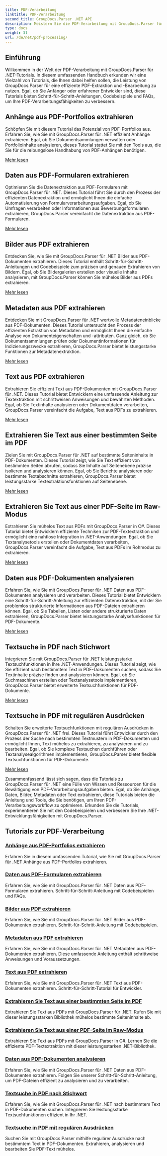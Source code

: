 ```yaml
---
title: PDF-Verarbeitung
linktitle: PDF-Verarbeitung
second_title: GroupDocs.Parser .NET API
description: Meistern Sie die PDF-Verarbeitung mit GroupDocs.Parser für .NET. Lernen Sie, Anhänge, Daten, Bilder, Metadaten und Text effizient aus PDFs zu extrahieren.
type: docs
weight: 31
url: /de/net/pdf-processing/
---
```

## Einführung

Willkommen in der Welt der PDF-Verarbeitung mit GroupDocs.Parser für .NET-Tutorials. In diesem umfassenden Handbuch erkunden wir eine Vielzahl von Tutorials, die Ihnen dabei helfen sollen, die Leistung von GroupDocs.Parser für eine effiziente PDF-Extraktion und -Bearbeitung zu nutzen. Egal, ob Sie Anfänger oder erfahrener Entwickler sind, diese Tutorials bieten Schritt-für-Schritt-Anleitungen, Codebeispiele und FAQs, um Ihre PDF-Verarbeitungsfähigkeiten zu verbessern.

## Anhänge aus PDF-Portfolios extrahieren
Schöpfen Sie mit diesem Tutorial das Potenzial von PDF-Portfolios aus. Erfahren Sie, wie Sie mit GroupDocs.Parser für .NET effizient Anhänge extrahieren. Egal, ob Sie Dokumentsammlungen verwalten oder Portfolioinhalte analysieren, dieses Tutorial stattet Sie mit den Tools aus, die Sie für die reibungslose Handhabung von PDF-Anhängen benötigen.

[Mehr lesen](./extract-attachments-from-pdf-portfolios/)

## Daten aus PDF-Formularen extrahieren
Optimieren Sie die Datenextraktion aus PDF-Formularen mit GroupDocs.Parser für .NET. Dieses Tutorial führt Sie durch den Prozess der effizienten Datenextraktion und ermöglicht Ihnen die einfache Automatisierung von Formularverarbeitungsaufgaben. Egal, ob Sie Umfragen verarbeiten oder Informationen aus Bewerbungsformularen extrahieren, GroupDocs.Parser vereinfacht die Datenextraktion aus PDF-Formularen.

[Mehr lesen](./extract-data-from-pdf-forms/)

## Bilder aus PDF extrahieren
Entdecken Sie, wie Sie mit GroupDocs.Parser für .NET Bilder aus PDF-Dokumenten extrahieren. Dieses Tutorial enthält Schritt-für-Schritt-Anleitungen und Codebeispiele zum präzisen und genauen Extrahieren von Bildern. Egal, ob Sie Bildergalerien erstellen oder visuelle Inhalte analysieren, mit GroupDocs.Parser können Sie mühelos Bilder aus PDFs extrahieren.

[Mehr lesen](./extract-images-from-pdf/)

## Metadaten aus PDF extrahieren
Entdecken Sie mit GroupDocs.Parser für .NET wertvolle Metadateneinblicke aus PDF-Dokumenten. Dieses Tutorial untersucht den Prozess der effizienten Extraktion von Metadaten und ermöglicht Ihnen die einfache Analyse von Dokumenteigenschaften und -attributen. Ganz gleich, ob Sie Dokumentsammlungen prüfen oder Dokumentinformationen für Indizierungszwecke extrahieren, GroupDocs.Parser bietet leistungsstarke Funktionen zur Metadatenextraktion.

[Mehr lesen](./extract-metadata-from-pdf/)

## Text aus PDF extrahieren
Extrahieren Sie effizient Text aus PDF-Dokumenten mit GroupDocs.Parser für .NET. Dieses Tutorial bietet Entwicklern eine umfassende Anleitung zur Textextraktion mit schrittweisen Anweisungen und bewährten Methoden. Egal, ob Sie Textinhalte analysieren oder Dokumentdaten verarbeiten, GroupDocs.Parser vereinfacht die Aufgabe, Text aus PDFs zu extrahieren.

[Mehr lesen](./extract-text-from-pdf/)

## Extrahieren Sie Text aus einer bestimmten Seite im PDF
Zielen Sie mit GroupDocs.Parser für .NET auf bestimmte Seiteninhalte in PDF-Dokumenten. Dieses Tutorial zeigt, wie Sie Text effizient von bestimmten Seiten abrufen, sodass Sie Inhalte auf Seitenebene präzise isolieren und analysieren können. Egal, ob Sie Berichte analysieren oder bestimmte Textabschnitte extrahieren, GroupDocs.Parser bietet leistungsstarke Textextraktionsfunktionen auf Seitenebene.

[Mehr lesen](./extract-text-from-specific-page-in-pdf/)

## Extrahieren Sie Text aus einer PDF-Seite im Raw-Modus
Extrahieren Sie mühelos Text aus PDFs mit GroupDocs.Parser in C#. Dieses Tutorial bietet Entwicklern effiziente Techniken zur PDF-Textextraktion und ermöglicht eine nahtlose Integration in .NET-Anwendungen. Egal, ob Sie Textanalysetools erstellen oder Dokumentdaten verarbeiten, GroupDocs.Parser vereinfacht die Aufgabe, Text aus PDFs im Rohmodus zu extrahieren.

[Mehr lesen](./extract-text-from-page-in-pdf-in-raw-mode/)

## Daten aus PDF-Dokumenten analysieren
Erfahren Sie, wie Sie mit GroupDocs.Parser für .NET Daten aus PDF-Dokumenten analysieren und verarbeiten. Dieses Tutorial bietet Entwicklern eine Schritt-für-Schritt-Anleitung zur effizienten Datenextraktion, mit der Sie problemlos strukturierte Informationen aus PDF-Dateien extrahieren können. Egal, ob Sie Tabellen, Listen oder andere strukturierte Daten extrahieren, GroupDocs.Parser bietet leistungsstarke Analysefunktionen für PDF-Dokumente.

[Mehr lesen](./parse-data-from-pdf-documents/)

## Textsuche in PDF nach Stichwort
Integrieren Sie mit GroupDocs.Parser für .NET leistungsstarke Textsuchfunktionen in Ihre .NET-Anwendungen. Dieses Tutorial zeigt, wie Sie effizient nach bestimmtem Text in PDF-Dokumenten suchen, sodass Sie Textinhalte präzise finden und analysieren können. Egal, ob Sie Suchmaschinen erstellen oder Textanalysetools implementieren, GroupDocs.Parser bietet erweiterte Textsuchfunktionen für PDF-Dokumente.

[Mehr lesen](./search-text-in-pdf-by-keyword/)

## Textsuche in PDF mit regulären Ausdrücken
Schalten Sie erweiterte Textsuchfunktionen mit regulären Ausdrücken in GroupDocs.Parser für .NET frei. Dieses Tutorial führt Entwickler durch den Prozess der Suche nach bestimmten Textmustern in PDF-Dokumenten und ermöglicht Ihnen, Text mühelos zu extrahieren, zu analysieren und zu bearbeiten. Egal, ob Sie komplexe Textsuchen durchführen oder Textanalysealgorithmen implementieren, GroupDocs.Parser bietet flexible Textsuchfunktionen für PDF-Dokumente.

[Mehr lesen](./search-text-in-pdf-by-regular-expression/)

Zusammenfassend lässt sich sagen, dass die Tutorials zu GroupDocs.Parser für .NET eine Fülle von Wissen und Ressourcen für die Bewältigung von PDF-Verarbeitungsaufgaben bieten. Egal, ob Sie Anhänge, Daten, Bilder, Metadaten oder Text extrahieren, diese Tutorials bieten die Anleitung und Tools, die Sie benötigen, um Ihren PDF-Verarbeitungsworkflow zu optimieren. Erkunden Sie die Tutorials, experimentieren Sie mit den Codebeispielen und verbessern Sie Ihre .NET-Entwicklungsfähigkeiten mit GroupDocs.Parser.
## Tutorials zur PDF-Verarbeitung
### [Anhänge aus PDF-Portfolios extrahieren](./extract-attachments-from-pdf-portfolios/)
Erfahren Sie in diesem umfassenden Tutorial, wie Sie mit GroupDocs.Parser für .NET Anhänge aus PDF-Portfolios extrahieren.
### [Daten aus PDF-Formularen extrahieren](./extract-data-from-pdf-forms/)
Erfahren Sie, wie Sie mit GroupDocs.Parser für .NET Daten aus PDF-Formularen extrahieren. Schritt-für-Schritt-Anleitung mit Codebeispielen und FAQs.
### [Bilder aus PDF extrahieren](./extract-images-from-pdf/)
Erfahren Sie, wie Sie mit GroupDocs.Parser für .NET Bilder aus PDF-Dokumenten extrahieren. Schritt-für-Schritt-Anleitung mit Codebeispielen.
### [Metadaten aus PDF extrahieren](./extract-metadata-from-pdf/)
Erfahren Sie, wie Sie mit GroupDocs.Parser für .NET Metadaten aus PDF-Dokumenten extrahieren. Diese umfassende Anleitung enthält schrittweise Anweisungen und Voraussetzungen.
### [Text aus PDF extrahieren](./extract-text-from-pdf/)
Erfahren Sie, wie Sie mit GroupDocs.Parser für .NET Text aus PDF-Dokumenten extrahieren. Schritt-für-Schritt-Tutorial für Entwickler.
### [Extrahieren Sie Text aus einer bestimmten Seite im PDF](./extract-text-from-specific-page-in-pdf/)
Extrahieren Sie Text aus PDFs mit GroupDocs.Parser für .NET. Rufen Sie mit dieser leistungsstarken Bibliothek mühelos bestimmte Seiteninhalte ab.
### [Extrahieren Sie Text aus einer PDF-Seite im Raw-Modus](./extract-text-from-page-in-pdf-in-raw-mode/)
Extrahieren Sie Text aus PDFs mit GroupDocs.Parser in C#. Lernen Sie die effiziente PDF-Textextraktion mit dieser leistungsstarken .NET-Bibliothek.
### [Daten aus PDF-Dokumenten analysieren](./parse-data-from-pdf-documents/)
Erfahren Sie, wie Sie mit GroupDocs.Parser für .NET Daten aus PDF-Dokumenten extrahieren. Folgen Sie unserer Schritt-für-Schritt-Anleitung, um PDF-Dateien effizient zu analysieren und zu verarbeiten.
### [Textsuche in PDF nach Stichwort](./search-text-in-pdf-by-keyword/)
Erfahren Sie, wie Sie mit GroupDocs.Parser für .NET nach bestimmtem Text in PDF-Dokumenten suchen. Integrieren Sie leistungsstarke Textsuchfunktionen effizient in Ihr .NET.
### [Textsuche in PDF mit regulären Ausdrücken](./search-text-in-pdf-by-regular-expression/)
Suchen Sie mit GroupDocs.Parser mithilfe regulärer Ausdrücke nach bestimmtem Text in PDF-Dokumenten. Extrahieren, analysieren und bearbeiten Sie PDF-Text mühelos.